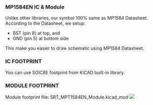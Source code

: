 <h3>MP1584EN IC & Module</h3>

Unlike other libraries, our symbol 100% same as MP1584 Datasheet. According to the Datasheet, we setup:
- BST (pin 8) at top, and 
- GND (pin 5) at bottom side

This make you easier to draw schematic using MP1584 Datasheet.

<h3>IC FOOTPRINT</h3>

You can use SOIC8E footprint from KiCAD built-in library.

<h3>MODULE FOOTPRINT</h3>
Module footprint file: SRT_MPT1584EN_Module.kicad_mod

<img src="https://github.com/kotakomputer/MP1584EN/blob/master/SRT_SRT_MP1584EN.png">
